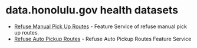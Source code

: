 # data.honolulu.gov health datasets
* [Refuse Manual Pick Up Routes](https://data.honolulu.gov/d/6mix-hwjf) - Feature Service of refuse manual pick up routes.
* [Refuse Auto Pickup Routes](https://data.honolulu.gov/d/8iva-4xfs) - Refuse Auto Pickup Routes Feature Service
